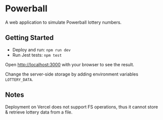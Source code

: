 # Powerball

A web application to simulate Powerball lottery numbers.

## Getting Started

- Deploy and run: `npm run dev`
- Run Jest tests: `npm test`

Open [http://localhost:3000](http://localhost:3000) with your browser to see the result.

Change the server-side storage by adding environment variables `LOTTERY_DATA`.

## Notes

Deployment on Vercel does not support FS operations, thus it cannot store & retrieve lottery data from a file.